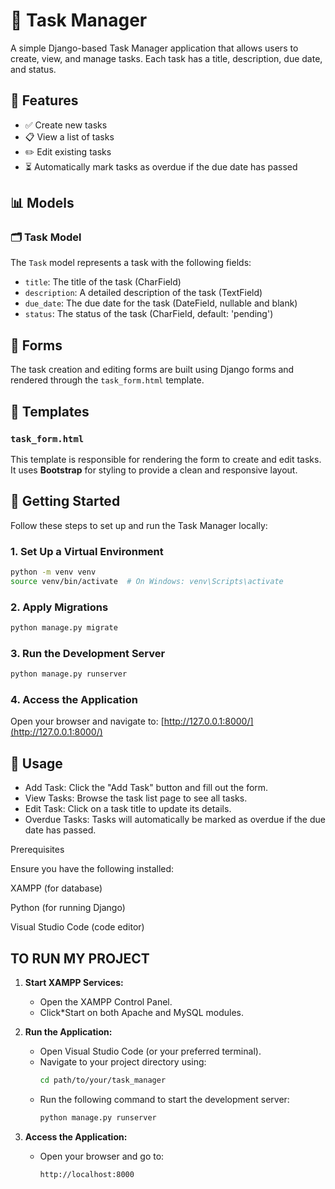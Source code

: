 # 📝 Task Manager

A simple Django-based Task Manager application that allows users to create, view, and manage tasks. Each task has a title, description, due date, and status.

## 📌 Features

- ✅ Create new tasks
- 📋 View a list of tasks
- ✏️ Edit existing tasks
- ⏳ Automatically mark tasks as overdue if the due date has passed

## 📊 Models

### 🗂️ Task Model

The `Task` model represents a task with the following fields:

- `title`: The title of the task (CharField)
- `description`: A detailed description of the task (TextField)
- `due_date`: The due date for the task (DateField, nullable and blank)
- `status`: The status of the task (CharField, default: 'pending')

## 📄 Forms

The task creation and editing forms are built using Django forms and rendered through the `task_form.html` template.

## 🎨 Templates

### `task_form.html`

This template is responsible for rendering the form to create and edit tasks. It uses **Bootstrap** for styling to provide a clean and responsive layout.

## 🚀 Getting Started

Follow these steps to set up and run the Task Manager locally:

### 1. Set Up a Virtual Environment

```bash
python -m venv venv
source venv/bin/activate  # On Windows: venv\Scripts\activate
```

### 2. Apply Migrations

```bash
python manage.py migrate
```

### 3. Run the Development Server

```bash
python manage.py runserver
```

### 4. Access the Application

Open your browser and navigate to: [http://127.0.0.1:8000/](http://127.0.0.1:8000/)

## 📘 Usage

- Add Task: Click the "Add Task" button and fill out the form.
- View Tasks: Browse the task list page to see all tasks.
- Edit Task: Click on a task title to update its details.
- Overdue Tasks: Tasks will automatically be marked as overdue if the due date has passed.

Prerequisites

Ensure you have the following installed:

XAMPP (for database)

Python (for running Django)

Visual Studio Code (code editor)

## TO RUN MY PROJECT

1. **Start XAMPP Services:**
    - Open the XAMPP Control Panel.
    - Click*Start on both Apache and MySQL modules.

2. **Run the Application:**
    - Open Visual Studio Code (or your preferred terminal).
    - Navigate to your project directory using:
      ```bash
      cd path/to/your/task_manager
      ```
    - Run the following command to start the development server:
      ```bash
      python manage.py runserver
      ```

3. **Access the Application:**
    - Open your browser and go to:
      ```
      http://localhost:8000
      ```
